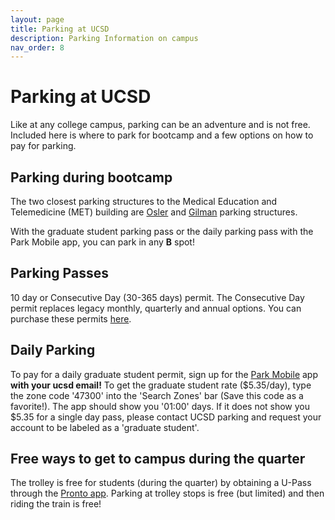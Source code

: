 ```yaml
---
layout: page
title: Parking at UCSD
description: Parking Information on campus
nav_order: 8
---
```


# Parking at UCSD

Like at any college campus, parking can be an adventure and is not free. Included here is where to park for bootcamp and a few options on how to pay for parking.

## Parking during bootcamp

The two closest parking structures to the Medical Education and Telemedicine (MET) building are [Osler](https://goo.gl/maps/uzz2HEvGEtH3rYE19) and [Gilman](https://goo.gl/maps/Cv84DpaKnMcgr7Th9) parking structures. 

With the graduate student parking pass or the daily parking pass with the Park Mobile app, you can park in any **B** spot!

## Parking Passes

10 day or Consecutive Day (30-365 days) permit. The Consecutive Day permit replaces legacy monthly, quarterly and annual options. You can purchase these permits [here](https://ucsd-transportation.t2hosted.com/Account/Portal).  

## Daily Parking

To pay for a daily graduate student permit, sign up for the [Park Mobile](https://transportation.ucsd.edu/commute/pay-by-app.html) app **with your ucsd email!** To get the graduate student rate ($5.35/day), type the zone code '47300' into the 'Search Zones' bar (Save this code as a favorite!). The app should show you '01:00' days. If it does not show you $5.35 for a single day pass, please contact UCSD parking and request your account to be labeled as a 'graduate student'. 

## Free ways to get to campus during the quarter

The trolley is free for students (during the quarter) by obtaining a U-Pass through the [Pronto app](https://transportation.ucsd.edu/commute/transit/index.html). Parking at trolley stops is free (but limited) and then riding the train is free!
  
